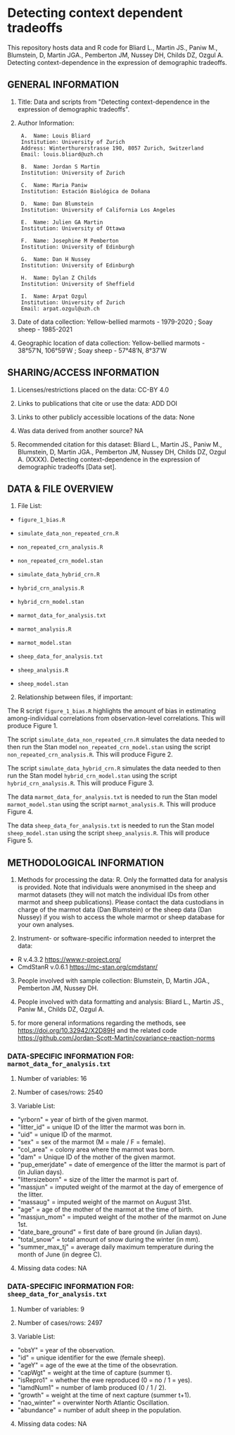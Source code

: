 # Detecting context dependent tradeoffs

This repository hosts data and R code for Bliard L., Martin JS., Paniw M., Blumstein, D, Martin JGA., Pemberton JM, Nussey DH, Childs DZ, Ozgul A. Detecting context-dependence in the expression of demographic tradeoffs.


## GENERAL INFORMATION

1. Title: Data and scripts from "Detecting context-dependence in the expression of demographic tradeoffs".

2. Author Information:
	
        A.  Name: Louis Bliard
		Institution: University of Zurich
		Address: Winterthurerstrasse 190, 8057 Zurich, Switzerland
		Email: louis.bliard@uzh.ch
	
        B.  Name: Jordan S Martin
		Institution: University of Zurich
	
        C.  Name: Maria Paniw
		Institution: Estación Biológica de Doñana
		
        D.  Name: Dan Blumstein
		Institution: University of California Los Angeles
		
        E.  Name: Julien GA Martin
		Institution: University of Ottawa
		
        F.  Name: Josephine M Pemberton
		Institution: University of Edinburgh
    
        G.  Name: Dan H Nussey
		Institution: University of Edinburgh
		
        H.  Name: Dylan Z Childs
		Institution: University of Sheffield
		
        I.  Name: Arpat Ozgul
		Institution: University of Zurich
		Email: arpat.ozgul@uzh.ch
		
		
3. Date of data collection: Yellow-bellied marmots - 1979-2020 ; Soay sheep - 1985-2021

4. Geographic location of data collection: Yellow-bellied marmots - 38°57′N, 106°59′W ; Soay sheep - 57°48′N, 8°37′W


## SHARING/ACCESS INFORMATION

1. Licenses/restrictions placed on the data: CC-BY 4.0

2. Links to publications that cite or use the data: ADD DOI 

3. Links to other publicly accessible locations of the data: None

4. Was data derived from another source? NA

5. Recommended citation for this dataset: Bliard L., Martin JS., Paniw M., Blumstein, D, Martin JGA., Pemberton JM, Nussey DH, Childs DZ, Ozgul A. (XXXX). Detecting context-dependence in the expression of demographic tradeoffs [Data set].



## DATA & FILE OVERVIEW

1. File List: 
- `figure_1_bias.R`

- `simulate_data_non_repeated_crn.R`
- `non_repeated_crn_analysis.R`
- `non_repeated_crn_model.stan`

- `simulate_data_hybrid_crn.R`
- `hybrid_crn_analysis.R`
- `hybrid_crn_model.stan`

- `marmot_data_for_analysis.txt`
- `marmot_analysis.R`
- `marmot_model.stan`

- `sheep_data_for_analysis.txt`
- `sheep_analysis.R`
- `sheep_model.stan`

2. Relationship between files, if important: 

The R script `figure_1_bias.R` highlights the amount of bias in estimating among-individual correlations from observation-level correlations. This will produce Figure 1.

The script `simulate_data_non_repeated_crn.R` simulates the data needed to then run the Stan model `non_repeated_crn_model.stan` using the script `non_repeated_crn_analysis.R`. This will produce Figure 2.

The script `simulate_data_hybrid_crn.R` simulates the data needed to then run the Stan model `hybrid_crn_model.stan` using the script `hybrid_crn_analysis.R`. This will produce Figure 3.

The data `marmot_data_for_analysis.txt` is needed to run the Stan model `marmot_model.stan` using the script `marmot_analysis.R`. This will produce Figure 4.

The data `sheep_data_for_analysis.txt` is needed to run the Stan model `sheep_model.stan` using the script `sheep_analysis.R`. This will produce Figure 5.


## METHODOLOGICAL INFORMATION
 
1. Methods for processing the data: R. Only the formatted data for analysis is provided. Note that individuals were anonymised in the sheep and marmot datasets (they will not match the individual IDs from other marmot and sheep publications). Please contact the data custodians in charge of the marmot data (Dan Blumstein) or the sheep data (Dan Nussey) if you wish to access the whole marmot or sheep database for your own analyses.

2. Instrument- or software-specific information needed to interpret the data: 
- R v.4.3.2 https://www.r-project.org/
- CmdStanR v.0.6.1 https://mc-stan.org/cmdstanr/

3. People involved with sample collection: Blumstein, D, Martin JGA., Pemberton JM, Nussey DH.

4. People involved with data formatting and analysis: Bliard L., Martin JS., Paniw M., Childs DZ, Ozgul A.

5. for more general informations regarding the methods, see https://doi.org/10.32942/X2D89H and the related code https://github.com/Jordan-Scott-Martin/covariance-reaction-norms


### DATA-SPECIFIC INFORMATION FOR: `marmot_data_for_analysis.txt`

1. Number of variables: 16

2. Number of cases/rows: 2540

3. Variable List: 
- "yrborn" = year of birth of the given marmot.
- "litter_id" = unique ID of the litter the marmot was born in.
- "uid" = unique ID of the marmot.
- "sex" = sex of the marmot (M = male / F = female).
- "col_area" = colony area where the marmot was born.
- "dam" = Unique ID of the mother of the given marmot.
- "pup_emerjdate" = date of emergence of the litter the marmot is part of (in Julian days).
- "littersizeborn" = size of the litter the marmot is part of.
- "massjun" = imputed weight of the marmot at the day of emergence of the litter.
- "massaug" = imputed weight of the marmot on August 31st.
- "age" = age of the mother of the marmot at the time of birth.
- "massjun_mom" = imputed weight of the mother of the marmot on June 1st.
- "date_bare_ground" = first date of bare ground (in Julian days).
- "total_snow" = total amount of snow during the winter (in mm).
- "summer_max_tj" = average daily maximum temperature during the month of June (in degree C).

4. Missing data codes: NA

### DATA-SPECIFIC INFORMATION FOR: `sheep_data_for_analysis.txt`

1. Number of variables: 9

2. Number of cases/rows: 2497

3. Variable List: 
- "obsY" = year of the observation.
- "id" = unique identifier for the ewe (female sheep).
- "ageY" = age of the ewe at the time of the obsevration.
- "capWgt" = weight at the time of capture (summer t).
- "isRepro1" = whether the ewe reproduced (0 = no / 1 = yes).
- "lamdNum1" = number of lamb produced (0 / 1 / 2).
- "growth" = weight at the time of next capture (summer t+1).
- "nao_winter" = overwinter North Atlantic Oscillation.
- "abundance" = number of adult sheep in the population.

4. Missing data codes: NA
